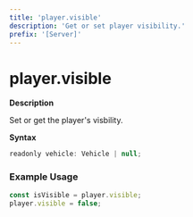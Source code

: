 ```yaml
---
title: 'player.visible'
description: 'Get or set player visibility.'
prefix: '[Server]'
---
```


# player.visible

**Description**

Set or get the player's visbility.

**Syntax**

```js
readonly vehicle: Vehicle | null;
```

### Example Usage

```js
const isVisible = player.visible;
player.visible = false;
```

